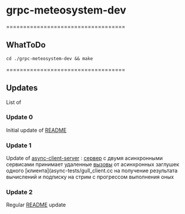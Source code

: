 # grpc-meteosystem-dev
===================================

## WhatToDo
    cd ./grpc-meteosystem-dev && make
===================================

## Updates

List of

### Update 0

Initial update of [README](README.md)

### Update 1

Update of [async-client-server](async-tests) : [cервер](async-tests/gull_server.cc) с двумя асинхронными сервисами принимает удаленные [вызовы](async-tests/gull.proto) от асинхронных заглушек одного [клиента](async-tests/gull_client.cc на получение результата вычислений и подписку на стрим с прогрессом выполнения оных

### Update 2

Regular [README](README.md) update
